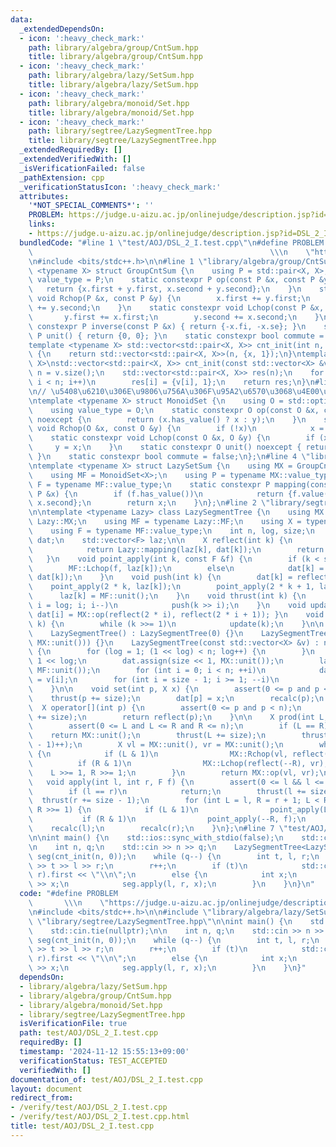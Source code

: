 ```yaml
---
data:
  _extendedDependsOn:
  - icon: ':heavy_check_mark:'
    path: library/algebra/group/CntSum.hpp
    title: library/algebra/group/CntSum.hpp
  - icon: ':heavy_check_mark:'
    path: library/algebra/lazy/SetSum.hpp
    title: library/algebra/lazy/SetSum.hpp
  - icon: ':heavy_check_mark:'
    path: library/algebra/monoid/Set.hpp
    title: library/algebra/monoid/Set.hpp
  - icon: ':heavy_check_mark:'
    path: library/segtree/LazySegmentTree.hpp
    title: library/segtree/LazySegmentTree.hpp
  _extendedRequiredBy: []
  _extendedVerifiedWith: []
  _isVerificationFailed: false
  _pathExtension: cpp
  _verificationStatusIcon: ':heavy_check_mark:'
  attributes:
    '*NOT_SPECIAL_COMMENTS*': ''
    PROBLEM: https://judge.u-aizu.ac.jp/onlinejudge/description.jsp?id=DSL_2_I
    links:
    - https://judge.u-aizu.ac.jp/onlinejudge/description.jsp?id=DSL_2_I
  bundledCode: "#line 1 \"test/AOJ/DSL_2_I.test.cpp\"\n#define PROBLEM           \
    \                                                     \\\n    \"https://judge.u-aizu.ac.jp/onlinejudge/description.jsp?id=DSL_2_I\"\
    \n#include <bits/stdc++.h>\n\n#line 1 \"library/algebra/group/CntSum.hpp\"\ntemplate\
    \ <typename X> struct GroupCntSum {\n    using P = std::pair<X, X>;\n    using\
    \ value_type = P;\n    static constexpr P op(const P &x, const P &y) {\n     \
    \   return {x.first + y.first, x.second + y.second};\n    }\n    static constexpr\
    \ void Rchop(P &x, const P &y) {\n        x.first += y.first;\n        x.second\
    \ += y.second;\n    }\n    static constexpr void Lchop(const P &x, P &y) {\n \
    \       y.first += x.first;\n        y.second += x.second;\n    }\n    static\
    \ constexpr P inverse(const P &x) { return {-x.fi, -x.se}; }\n    static constexpr\
    \ P unit() { return {0, 0}; }\n    static constexpr bool commute = true;\n};\n\
    template <typename X> std::vector<std::pair<X, X>> cnt_init(int n, const X &x)\
    \ {\n    return std::vector<std::pair<X, X>>(n, {x, 1});\n}\ntemplate <typename\
    \ X>\nstd::vector<std::pair<X, X>> cnt_init(const std::vector<X> &v) {\n    int\
    \ n = v.size();\n    std::vector<std::pair<X, X>> res(n);\n    for (int i = 0;\
    \ i < n; i++)\n        res[i] = {v[i], 1};\n    return res;\n}\n#line 2 \"library/algebra/monoid/Set.hpp\"\
    \n// \u5408\u6210\u306E\u9806\u756A\u306F\u95A2\u6570\u3068\u4E00\u7DD2\u3060\u3088\
    \ntemplate <typename X> struct MonoidSet {\n    using O = std::optional<X>;\n\
    \    using value_type = O;\n    static constexpr O op(const O &x, const O &y)\
    \ noexcept {\n        return (x.has_value() ? x : y);\n    }\n    static constexpr\
    \ void Rchop(O &x, const O &y) {\n        if (!x)\n            x = y;\n    }\n\
    \    static constexpr void Lchop(const O &x, O &y) {\n        if (x)\n       \
    \     y = x;\n    }\n    static constexpr O unit() noexcept { return std::nullopt;\
    \ }\n    static constexpr bool commute = false;\n};\n#line 4 \"library/algebra/lazy/SetSum.hpp\"\
    \ntemplate <typename X> struct LazySetSum {\n    using MX = GroupCntSum<X>;\n\
    \    using MF = MonoidSet<X>;\n    using P = typename MX::value_type;\n    using\
    \ F = typename MF::value_type;\n    static constexpr P mapping(const F &f, const\
    \ P &x) {\n        if (f.has_value())\n            return {f.value() * x.second,\
    \ x.second};\n        return x;\n    }\n};\n#line 2 \"library/segtree/LazySegmentTree.hpp\"\
    \n\ntemplate <typename Lazy> class LazySegmentTree {\n    using MX = typename\
    \ Lazy::MX;\n    using MF = typename Lazy::MF;\n    using X = typename MX::value_type;\n\
    \    using F = typename MF::value_type;\n    int n, log, size;\n    std::vector<X>\
    \ dat;\n    std::vector<F> laz;\n\n    X reflect(int k) {\n        if (k < size)\n\
    \            return Lazy::mapping(laz[k], dat[k]);\n        return dat[k];\n \
    \   }\n    void point_apply(int k, const F &f) {\n        if (k < size)\n    \
    \        MF::Lchop(f, laz[k]);\n        else\n            dat[k] = Lazy::mapping(f,\
    \ dat[k]);\n    }\n    void push(int k) {\n        dat[k] = reflect(k);\n    \
    \    point_apply(2 * k, laz[k]);\n        point_apply(2 * k + 1, laz[k]);\n  \
    \      laz[k] = MF::unit();\n    }\n    void thrust(int k) {\n        for (int\
    \ i = log; i; i--)\n            push(k >> i);\n    }\n    void update(int i) {\
    \ dat[i] = MX::op(reflect(2 * i), reflect(2 * i + 1)); }\n    void recalc(int\
    \ k) {\n        while (k >>= 1)\n            update(k);\n    }\n\n  public:\n\
    \    LazySegmentTree() : LazySegmentTree(0) {}\n    LazySegmentTree(int n) : LazySegmentTree(std::vector<X>(n,\
    \ MX::unit())) {}\n    LazySegmentTree(const std::vector<X> &v) : n(v.size())\
    \ {\n        for (log = 1; (1 << log) < n; log++) {\n        }\n        size =\
    \ 1 << log;\n        dat.assign(size << 1, MX::unit());\n        laz.assign(size,\
    \ MF::unit());\n        for (int i = 0; i < n; ++i)\n            dat[size + i]\
    \ = v[i];\n        for (int i = size - 1; i >= 1; --i)\n            update(i);\n\
    \    }\n\n    void set(int p, X x) {\n        assert(0 <= p and p < n);\n    \
    \    thrust(p += size);\n        dat[p] = x;\n        recalc(p);\n    }\n\n  \
    \  X operator[](int p) {\n        assert(0 <= p and p < n);\n        thrust(p\
    \ += size);\n        return reflect(p);\n    }\n\n    X prod(int L, int R) {\n\
    \        assert(0 <= L and L <= R and R <= n);\n        if (L == R)\n        \
    \    return MX::unit();\n        thrust(L += size);\n        thrust((R += size\
    \ - 1)++);\n        X vl = MX::unit(), vr = MX::unit();\n        while (L < R)\
    \ {\n            if (L & 1)\n                MX::Rchop(vl, reflect(L++));\n  \
    \          if (R & 1)\n                MX::Lchop(reflect(--R), vr);\n        \
    \    L >>= 1, R >>= 1;\n        }\n        return MX::op(vl, vr);\n    }\n\n \
    \   void apply(int l, int r, F f) {\n        assert(0 <= l && l <= r && r <= n);\n\
    \        if (l == r)\n            return;\n        thrust(l += size);\n      \
    \  thrust(r += size - 1);\n        for (int L = l, R = r + 1; L < R; L >>= 1,\
    \ R >>= 1) {\n            if (L & 1)\n                point_apply(L++, f);\n \
    \           if (R & 1)\n                point_apply(--R, f);\n        }\n    \
    \    recalc(l);\n        recalc(r);\n    }\n};\n#line 7 \"test/AOJ/DSL_2_I.test.cpp\"\
    \n\nint main() {\n    std::ios::sync_with_stdio(false);\n    std::cin.tie(nullptr);\n\
    \n    int n, q;\n    std::cin >> n >> q;\n    LazySegmentTree<LazySetSum<int>>\
    \ seg(cnt_init(n, 0));\n    while (q--) {\n        int t, l, r;\n        std::cin\
    \ >> t >> l >> r;\n        r++;\n        if (t)\n            std::cout << seg.prod(l,\
    \ r).first << \"\\n\";\n        else {\n            int x;\n            std::cin\
    \ >> x;\n            seg.apply(l, r, x);\n        }\n    }\n}\n"
  code: "#define PROBLEM                                                         \
    \       \\\n    \"https://judge.u-aizu.ac.jp/onlinejudge/description.jsp?id=DSL_2_I\"\
    \n#include <bits/stdc++.h>\n\n#include \"library/algebra/lazy/SetSum.hpp\"\n#include\
    \ \"library/segtree/LazySegmentTree.hpp\"\n\nint main() {\n    std::ios::sync_with_stdio(false);\n\
    \    std::cin.tie(nullptr);\n\n    int n, q;\n    std::cin >> n >> q;\n    LazySegmentTree<LazySetSum<int>>\
    \ seg(cnt_init(n, 0));\n    while (q--) {\n        int t, l, r;\n        std::cin\
    \ >> t >> l >> r;\n        r++;\n        if (t)\n            std::cout << seg.prod(l,\
    \ r).first << \"\\n\";\n        else {\n            int x;\n            std::cin\
    \ >> x;\n            seg.apply(l, r, x);\n        }\n    }\n}"
  dependsOn:
  - library/algebra/lazy/SetSum.hpp
  - library/algebra/group/CntSum.hpp
  - library/algebra/monoid/Set.hpp
  - library/segtree/LazySegmentTree.hpp
  isVerificationFile: true
  path: test/AOJ/DSL_2_I.test.cpp
  requiredBy: []
  timestamp: '2024-11-12 15:55:13+09:00'
  verificationStatus: TEST_ACCEPTED
  verifiedWith: []
documentation_of: test/AOJ/DSL_2_I.test.cpp
layout: document
redirect_from:
- /verify/test/AOJ/DSL_2_I.test.cpp
- /verify/test/AOJ/DSL_2_I.test.cpp.html
title: test/AOJ/DSL_2_I.test.cpp
---
```

